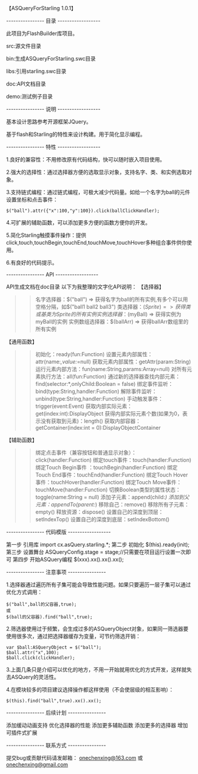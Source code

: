 ﻿【ASQueryForStarling 1.0.1】
﻿

---------------- 目录 ------------------

此项目为FlashBuilder库项目。

src:源文件目录

bin:生成ASQueryForStarling.swc目录

libs:引用starling.swc目录

doc:API文档目录

demo:测试例子目录


---------------- 说明 ------------------

基本设计思路参考开源框架JQuery。

基于flash和Starling的特性来设计构建。用于简化显示编程。


---------------- 特性 ------------------

1.良好的兼容性：不用修改原有代码结构，快可以随时嵌入项目使用。

2.强大的选择性：通过选择器方便的选取显示对象，支持名字、类、和实例选取对象。

3.支持链式编程：通过链式编程，可极大减少代码量。如给一个名字为ball的元件设置坐标和点击事件：

	$("ball").attr({"x":100,"y":100}).click(ballClickHandler);
	
4.可扩展的辅助函数，可以添加更多方便的函数方便你的开发。

5.简化Starling触摸事件操作：提供click,touch,touchBegin,touchEnd,touchMove,touchHover多种组合事件供你使用。

6.有良好的代码提示。

---------------- API ------------------

API生成文档在doc目录
以下为我整理的文字化API说明：
【选择器】
>>名字选择器：$("ball")		=>	获得名字为ball的所有实例,有多个可以用空格分隔，如$("ball1 ball2 ball3")
>>类选择器：$(Sprite)  		=> 	获得类或基类为Sprite的所有实例
>>实例选择器：$(myBall)		=> 	获得实例为myBall的实例
>>实例数组选择器：$(ballArr) 	=> 	获得ballArr数组里的所有实例

【通用函数】
>>初始化：ready(fun:Function)
>>设置元素内部属性：attr(name:*,value:*=null)
>>获取元素内部属性：getAttr(param:String)
>>运行元素内部方法：fun(name:String,params:Array=null)
>>对所有元素执行方法：all(fun:Function)
>>通过新的选择器查找内部元素：find(selector:*,onlyChild:Boolean = false)
>>绑定事件监听：bind(type:String,handler:Function)
>>解除事件监听：unbind(type:String,handler:Function)
>>手动触发事件：trigger(event:Event)
>>获取内部实际元素：get(index:int):DisplayObject
>>获得内部实际元素个数(如果为0，表示没有获取到元素)：length()
>>获取内部容器：getContainer(index:int = 0):DisplayObjectContainer

【辅助函数】
>>绑定点击事件（兼容按钮和普通显示对象）：click(handler:Function)
>>绑定touch事件：touch(handler:Function)
>>绑定Touch Begin事件 ：touchBegin(handler:Function)
>>绑定Touch End事件：touchEnd(handler:Function)
>>绑定Touch Hover事件：touchHover(handler:Function)
>>绑定Touch Move事件：touchMove(handler:Function)
>>切换Boolean类型的属性状态：toggle(name:String = null)
>>添加子元素：append(child:*)
>>添加到父元素：appendTo(parent:*)
>>移除自己：remove()
>>移除所有子元素：empty()
>>释放资源：dispose()
>>设置自己的深度到顶层：setIndexTop()
>>设置自己的深度到底层：setIndexBottom()

---------------- 代码模版 ------------------

第一步 引用库
	import cx.asQuery.starling.*;
第二步 初始化
	$(this).ready(init);
第三步 设置舞台
	ASQueryConfig.stage = stage;//只需要在项目运行设置一次即可
第四步 开始ASQuery编程
	$(xxx).xx().xx().xx();

---------------- 注意事项 ----------------

1.选择器通过遍历所有子集可能会导致性能问题。如果只要遍历一层子集可以通过优化方式调用：

	$("ball",ball的父容器,true);
	或	
	$(ball的父容器).find("ball",true);
	
2.筛选器使用过于频繁，会生成过多的ASQueryObject对象，如果同一筛选器要使用很多次，通过把选择器缓存为变量，可节约筛选开销：

	var $ball:ASQueryObject = $("ball");
	$ball.attr("x",100);
	$ball.click(clickHandler);
	
3.上面几条只是介绍可以优化的地方，不用一开始就用优化的方式开发，这样就失去ASQuery的灵活性。

4.在模块较多的项目建议选择操作都这样使用（不会使层级的相互影响）：

	$(this).find("ball",true).xx().xx();
	
	
---------------- 后续计划 ----------------

添加缓动动画支持
优化选择器的性能
添加更多辅助函数
添加更多的选择器
增加可插件式扩展

---------------- 联系方式 ----------------

提交bug或贡献代码请发邮箱：
onechenxing@163.com
或
onechenxing@gmail.com
